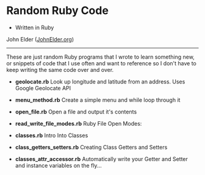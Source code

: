 Random Ruby Code
========================================================


- Written in Ruby


John Elder ([JohnElder.org](http://JohnElder.org))
  
--------------------------------------------------------

These are just random Ruby programs that I wrote to 
learn something new, or snippets of code that I 
use often and want to reference so I don't have to
keep writing the same code over and over.

- **geolocate.rb**   Look up longitude and latitude from an address. Uses Google Geolocate API

- **menu_method.rb**  Create a simple menu and while loop through it

- **open_file.rb**   Open a file and output it's contents

- **read_write_file_modes.rb** Ruby File Open Modes:

- **classes.rb** Intro Into Classes

- **class_getters_setters.rb** Creating Class Getters and Setters

- **classes_attr_accessor.rb** Automatically write your Getter and Setter and instance variables on the fly...

